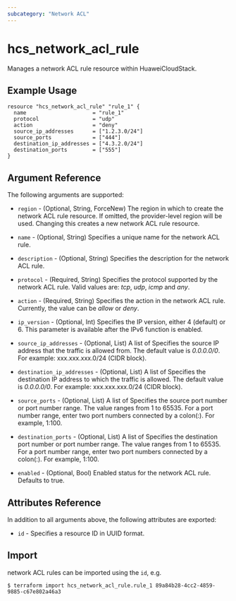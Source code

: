 ```yaml
---
subcategory: "Network ACL"
---
```


# hcs_network_acl_rule

Manages a network ACL rule resource within HuaweiCloudStack.

## Example Usage

```hcl
resource "hcs_network_acl_rule" "rule_1" {
  name                     = "rule_1"
  protocol                 = "udp"
  action                   = "deny"
  source_ip_addresses      = ["1.2.3.0/24"]
  source_ports             = ["444"]
  destination_ip_addresses = ["4.3.2.0/24"]
  destination_ports        = ["555"]
}
```

## Argument Reference

The following arguments are supported:

* `region` - (Optional, String, ForceNew) The region in which to create the network ACL rule resource. If omitted, the
  provider-level region will be used. Changing this creates a new network ACL rule resource.

* `name` - (Optional, String) Specifies a unique name for the network ACL rule.

* `description` - (Optional, String) Specifies the description for the network ACL rule.

* `protocol` - (Required, String) Specifies the protocol supported by the network ACL rule. Valid values are: *tcp*,
  *udp*, *icmp* and *any*.

* `action` - (Required, String) Specifies the action in the network ACL rule. Currently, the value can be *allow* or
  *deny*.

* `ip_version` - (Optional, Int) Specifies the IP version, either 4 (default) or 6. This parameter is available after
  the IPv6 function is enabled.

* `source_ip_addresses` - (Optional, List) A list of Specifies the source IP address that the traffic is allowed from. The default
  value is *0.0.0.0/0*. For example: xxx.xxx.xxx.0/24 (CIDR block).

* `destination_ip_addresses` - (Optional, List) A list of Specifies the destination IP address to which the traffic is allowed.
  The default value is *0.0.0.0/0*. For example: xxx.xxx.xxx.0/24 (CIDR block).

* `source_ports` - (Optional, List) A list of Specifies the source port number or port number range. The value ranges from 1 to
  65535. For a port number range, enter two port numbers connected by a colon(:). For example, 1:100.

* `destination_ports` - (Optional, List) A list of Specifies the destination port number or port number range. The value ranges
  from 1 to 65535. For a port number range, enter two port numbers connected by a colon(:). For example, 1:100.

* `enabled` - (Optional, Bool) Enabled status for the network ACL rule. Defaults to true.

## Attributes Reference

In addition to all arguments above, the following attributes are exported:

* `id` - Specifies a resource ID in UUID format.

## Import

network ACL rules can be imported using the `id`, e.g.

```
$ terraform import hcs_network_acl_rule.rule_1 89a84b28-4cc2-4859-9885-c67e802a46a3
```
